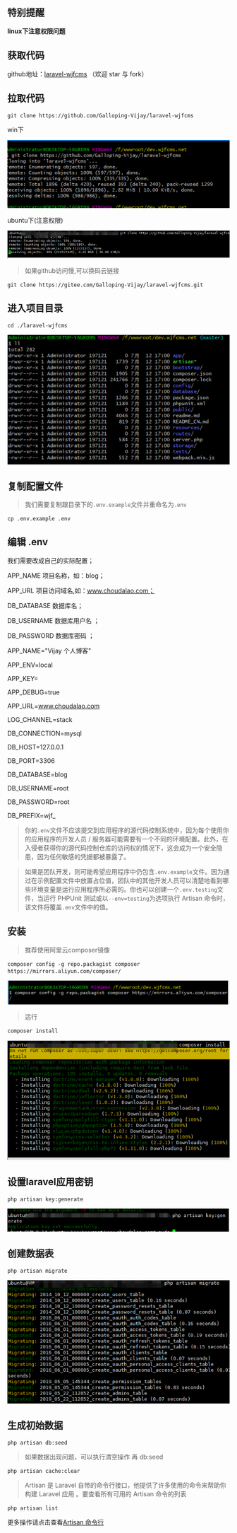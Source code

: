 ## 特别提醒

**linux下注意权限问题**

## 获取代码

github地址：[laravel-wjfcms](https://github.com/Galloping-Vijay/laravel-wjfcms) （欢迎 star 与 fork）

## 拉取代码

~~~shell
git clone https://github.com/Galloping-Vijay/laravel-wjfcms
~~~

win下

![screenshot_1562922175293](./images/screenshot_1562922175293.png)

ubuntu下(注意权限)

![screenshot_1565618633020](./images/screenshot_1565618633020.png)



> 如果github访问慢,可以换码云链接 

~~~shell
git clone https://gitee.com/Galloping-Vijay/laravel-wjfcms.git
~~~



## 进入项目目录

~~~shell
cd ./laravel-wjfcms
~~~

![screenshot_1562922540161](./images/screenshot_1562922540161.png)

## 复制配置文件

> 我们需要复制跟目录下的`.env.example`文件并重命名为`.env`

~~~shell
cp .env.example .env
~~~

## 编辑 .env

我们需要改成自己的实际配置；  

APP_NAME 项目名称，如：blog；  

APP_URL 项目访问域名,如：www.choudalao.com；  

DB_DATABASE 数据库名；  

DB_USERNAME 数据库用户名 ；  

DB_PASSWORD 数据库密码 ；

APP_NAME="Vijay 个人博客"

APP_ENV=local

APP_KEY=

APP_DEBUG=true

APP_URL=www.choudalao.com

 

LOG_CHANNEL=stack

 

DB_CONNECTION=mysql

DB_HOST=127.0.0.1

DB_PORT=3306

DB_DATABASE=blog

DB_USERNAME=root

DB_PASSWORD=root

DB_PREFIX=wjf_



> 你的`.env`文件不应该提交到应用程序的源代码控制系统中，因为每个使用你的应用程序的开发人员 / 服务器可能需要有一个不同的环境配置。此外，在入侵者获得你的源代码控制仓库的访问权的情况下，这会成为一个安全隐患，因为任何敏感的凭据都被暴露了。

> 如果是团队开发，则可能希望应用程序中仍包含`.env.example`文件。因为通过在示例配置文件中放置占位值，团队中的其他开发人员可以清楚地看到哪些环境变量是运行应用程序所必需的。你也可以创建一个`.env.testing`文件，当运行 PHPUnit 测试或以`--env=testing`为选项执行 Artisan 命令时，该文件将覆盖`.env`文件中的值。

## 安装

> 推荐使用阿里云composer镜像

```shell
composer config -g repo.packagist composer https://mirrors.aliyun.com/composer/
```

![screenshot_1562922244379](./images/screenshot_1562922244379.png)

> 运行

~~~powershell
composer install 
~~~

![composer_install](./images/composer_install.png)

## 设置laravel应用密钥

~~~shell
php artisan key:generate
~~~

![](./images/generate.png)

## 创建数据表

~~~shell
php artisan migrate
~~~

![migrate](./images/migrate.png)

## 生成初始数据

~~~shell
php artisan db:seed
~~~

> 如果数据出现问题，可以执行清空操作 再 db:seed

~~~
php artisan cache:clear
~~~

> Artisan 是 Laravel 自带的命令行接口，他提供了许多使用的命令来帮助你构建 Laravel 应用 。要查看所有可用的 Artisan 命令的列表

```shell
php artisan list
```

更多操作请点击查看[Artisan 命令行](https://learnku.com/docs/laravel/5.8/artisan/3913)

